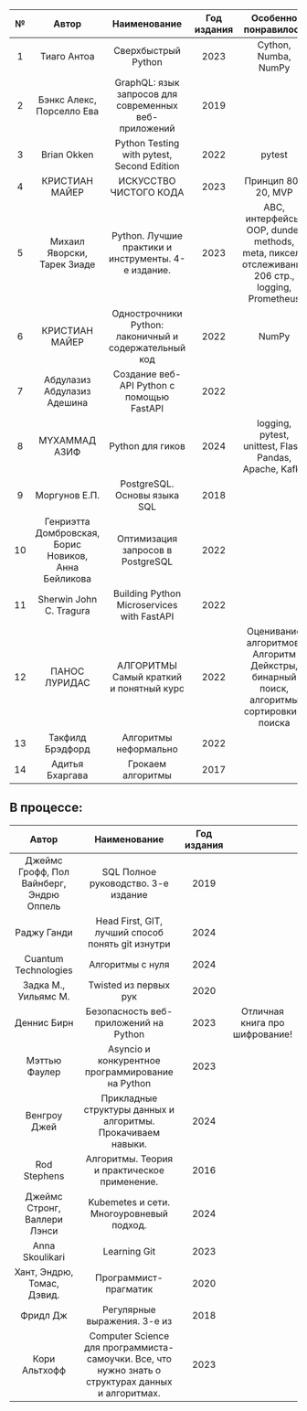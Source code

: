 | №  |                         Автор                          |                     Наименование                      | Год издания |                                      Особенно понравилось                                      |
|:--:|:------------------------------------------------------:|:-----------------------------------------------------:|:-----------:|:----------------------------------------------------------------------------------------------:|
| 1  |                      Тиаго Антоа                       |                  Сверхбыстрый Python                  |    2023     |                                      Cython, Numba, NumPy                                      |
| 2  |               Бэнкс Алекс, Порселло Ева                | GraphQL: язык запросов для современных веб-приложений |    2019     |                                                                                                |
| 3  |                      Brian Okken                       |      Python Testing with pytest, Second Edition       |    2022     |                                             pytest                                             |
| 4  |                     КРИСТИАН МАЙЕР                     |                ИСКУССТВО ЧИСТОГО КОДА                 |    2023     |                                      Принцип 80 / 20, MVP                                      |
| 5  |              Михаил Яворски, Тарек Зиаде               |  Python. Лучшие практики и инструменты. 4-е издание.  |    2023     | ABC, интерфейсы, OOP, dunder methods, meta, пиксели отслеживания 206 стр., logging, Prometheus |
| 6  |                     КРИСТИАН МАЙЕР                     | Однострочники Python: лаконичный и содержательный код |    2022     |                                             NumPy                                              |
| 7  |              Абдулазиз Абдулазиз Адешина               |       Создание веб-API Python с помощью FastAPI       |    2022     |                                                                                                |
| 8  |                     MYXAMMAД АЗИФ                      |                   Python для гиков                    |    2024     |                    logging, pytest, unittest, Flask, Pandas, Apache, Kafka                     |
| 9  |                     Моргунов Е.П.                      |             PostgreSQL. Основы языка SQL              |    2018     |                                                                                                |
| 10 |  Генриэтта Домбровская, Борис Новиков, Анна Бейликова  |           Оптимизация запросов в PostgreSQL           |    2022     |                                                                                                |
| 11 |                Sherwin John C. Tragura                 |      Building Python Microservices with FastAPI       |    2022     |                                                                                                |
| 12 |                     ПАНОС ЛУРИДАС                      |        АЛГОРИТМЫ Самый краткий и понятный курс        |    2022     |    Оценивание алгоритмов, Алгоритм Дейкстры, бинарный поиск, алгоритмы сортировки и поиска     |
| 13 |                    Такфилд Брэдфорд                    |                 Алгоритмы неформально                 |    2022     |                                                                                                |
| 14 |                    Адитья Бхаргава                     |                   Грокаем алгоритмы                   |    2017     |                                                                                                |


## В процессе:

|                  Автор                   |                                            Наименование                                            | Год издания |                                |
|:----------------------------------------:|:--------------------------------------------------------------------------------------------------:|:-----------:|:------------------------------:|
| Джеймс Грофф, Пол Вайнберг, Эндрю Оппель |                                SQL Полное руководство. 3-е издание                                 |    2019     |                                |
|               Раджу Ганди                |                         Head First, GIT, лучший способ понять git изнутри                          |    2024     |                                |
|           Cuantum Technologies           |                                          Алгоритмы с нуля                                          |    2024     |                                |
|           Задка М., Уильямс М.           |                                       Twisted из первых рук                                        |    2020     |                                |
|               Деннис Бирн                |                               Безопасность веб-приложений на Python                                |    2023     | Отличная книга про шифрование! |
|              Мэттью Фаулер               |                         Asyncio и конкурентное программирование на Python                          |    2023     |                                |
|               Венгроу Джей               |                    Прикладные структуры данных и алгоритмы. Прокачиваем навыки.                    |    2024     |                                |
|               Rod Stephens               |                            Алгоритмы. Теория и практическое применение.                            |    2016     |                                |
|       Джеймс Стронг, Валлери Лэнси       |                              Kubemetes и сети. Многоуровневый подход.                              |    2024     |                                |
|             Anna Skoulikari              |                                            Learning Git                                            |    2023     |                                |
|        Хант, Эндрю, Томас, Дэвид.        |                                       Программист-прагматик                                        |    2020     |                                |
|                 Фридл Дж                 |                                    Регулярные выражения. 3-е из                                    |    2018     |                                |
|              Кори Альтхофф               | Computer Science для программиста-самоучки. Все, что нужно знать о структурах данных и алгоритмах. |    2023     |                                |
